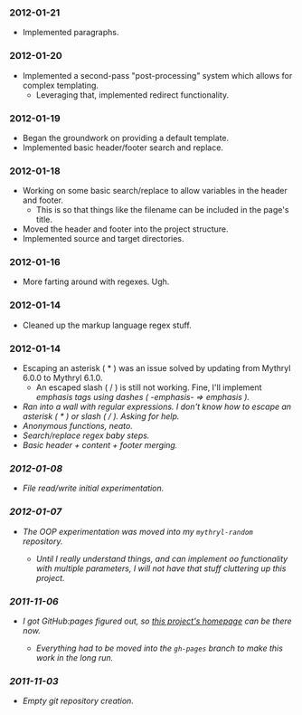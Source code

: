 ### 2012-01-21

  - Implemented paragraphs.


### 2012-01-20

  - Implemented a second-pass "post-processing" system which allows for complex templating.
    - Leveraging that, implemented redirect functionality.


### 2012-01-19

  - Began the groundwork on providing a default template.
  - Implemented basic header/footer search and replace.


### 2012-01-18

  - Working on some basic search/replace to allow variables in the header and footer.
    - This is so that things like the filename can be included in the page's title.
  - Moved the header and footer into the project structure.
  - Implemented source and target directories.


### 2012-01-16

  - More farting around with regexes.  Ugh.


### 2012-01-14

  - Cleaned up the markup language regex stuff.


### 2012-01-14

  - Escaping an asterisk ( * ) was an issue solved by updating from Mythryl 6.0.0 to Mythryl 6.1.0.
    - An escaped slash ( / ) is still not working.  Fine, I'll implement <em> emphasis tags using dashes ( -emphasis- => <em>emphasis</em> ).
  - Ran into a wall with regular expressions.  I don't know how to escape an asterisk ( * ) or slash ( / ).  Asking for help.
  - Anonymous functions, neato.
  - Search/replace regex baby steps.
  - Basic header + content + footer merging.


### 2012-01-08

  - File read/write initial experimentation.


### 2012-01-07

  - The OOP experimentation was moved into my `mythryl-random` repository.

    - Until I really understand things, and can implement oo functionality with multiple parameters, I will not have that stuff cluttering up this project.


### 2011-11-06

  - I got GitHub:pages figured out, so [this project's homepage](http://spiralofhope.github.com/mythryl-compiled-website/index.html) can be there now.

    - Everything had to be moved into the `gh-pages` branch to make this work in the long run.


### 2011-11-03

  - Empty git repository creation.

